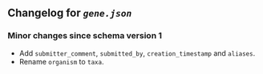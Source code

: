 ## Changelog for *`gene.json`*

### Minor changes since schema version 1

* Add `submitter_comment`, `submitted_by`, `creation_timestamp` and `aliases`.
* Rename `organism` to `taxa`.
